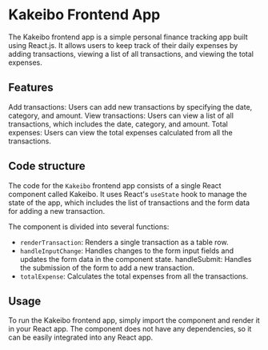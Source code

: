 # Kakeibo Frontend App

The Kakeibo frontend app is a simple personal finance tracking app built using React.js. It allows users to keep track of their daily expenses by adding transactions, viewing a list of all transactions, and viewing the total expenses.

## Features

Add transactions: Users can add new transactions by specifying the date, category, and amount.
View transactions: Users can view a list of all transactions, which includes the date, category, and amount.
Total expenses: Users can view the total expenses calculated from all the transactions.

## Code structure

The code for the `Kakeibo` frontend app consists of a single React component called Kakeibo. It uses React's `useState` hook to manage the state of the app, which includes the list of transactions and the form data for adding a new transaction.

The component is divided into several functions:

- `renderTransaction`: Renders a single transaction as a table row.
- `handleInputChange`: Handles changes to the form input fields and updates the form data in the component state.
handleSubmit: Handles the submission of the form to add a new transaction.
- `totalExpense`: Calculates the total expenses from all the transactions.


## Usage

To run the Kakeibo frontend app, simply import the component and render it in your React app. The component does not have any dependencies, so it can be easily integrated into any React app.